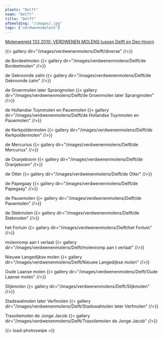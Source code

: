 ```yaml
---
plaats: "Delft"
naam: "Delft"
title: "Delft"
afbeelding: "/images/.jpg"
tags: ["verdwenenmolens"]
---
```


[Molenwereld 133 2010: VERDWENEN MOLENS tussen Delft en Den Hoorn](https://www.molenwereld.com/wp-content/uploads/2016/11/Nr.-133-januari-2010.pdf)

{{< gallery dir="/images/verdwenenmolens/Delft/diverse" //>}}

de Bordeelmolen
{{< gallery dir="/images/verdwenenmolens/Delft/de Bordeelmolen" //>}}

de Gekroonde zalm
{{< gallery dir="/images/verdwenenmolens/Delft/de Gekroonde zalm" //>}}

de Groenmolen later Sprangmolen
{{< gallery dir="/images/verdwenenmolens/Delft/de Groenmolen later Sprangmolen" //>}}

de Hollandse Tuynmolen en Pauwmolen
{{< gallery dir="/images/verdwenenmolens/Delft/de Hollandse Tuynmolen en Pauwmolen" //>}}

de Kerkpoldermolen
{{< gallery dir="/images/verdwenenmolens/Delft/de Kerkpoldermolen" //>}}

de Mercurius
{{< gallery dir="/images/verdwenenmolens/Delft/de Mercurius" //>}}

de Oranjeboom
{{< gallery dir="/images/verdwenenmolens/Delft/de Oranjeboom" //>}}

de Otter
{{< gallery dir="/images/verdwenenmolens/Delft/de Otter" //>}}

de Papegaay
{{< gallery dir="/images/verdwenenmolens/Delft/de Papegaay" //>}}

de Pauwmolen
{{< gallery dir="/images/verdwenenmolens/Delft/de Pauwmolen" //>}}

de Stekmolen
{{< gallery dir="/images/verdwenenmolens/Delft/de Stekmolen" //>}}

het Fortuin
{{< gallery dir="/images/verdwenenmolens/Delft/het Fortuin" //>}}

molenromp aan t verlaat
{{< gallery dir="/images/verdwenenmolens/Delft/molenromp aan t verlaat" //>}}

Nieuwe Langedijkse molen
{{< gallery dir="/images/verdwenenmolens/Delft/Nieuwe Langedijkse molen" //>}}

Oude Laanse molen
{{< gallery dir="/images/verdwenenmolens/Delft/Oude Laanse molen" //>}}

Slijkmolen
{{< gallery dir="/images/verdwenenmolens/Delft/Slijkmolen" //>}}

Stadswalmolen later Verfmolen
{{< gallery dir="/images/verdwenenmolens/Delft/Stadswalmolen later Verfmolen" //>}}

Trasoliemolen de Jonge Jacob
{{< gallery dir="/images/verdwenenmolens/Delft/Trasoliemolen de Jonge Jacob" //>}}

{{< load-photoswipe >}}